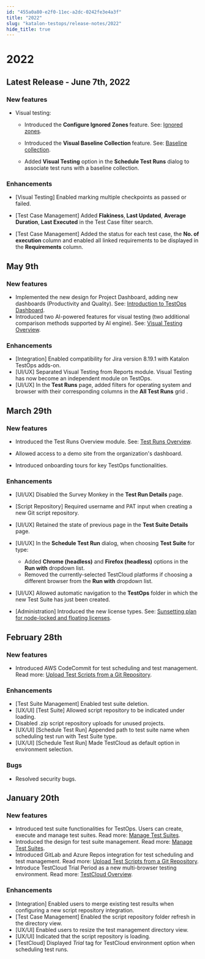 ```yaml
---
id: "455a0a80-e2f0-11ec-a2dc-0242fe3e4a3f"
title: "2022"
slug: "katalon-testops/release-notes/2022"
hide_title: true
---
```

    

# <a id="id_testops-releases-2022" class="anchor_top_offset"/><a id="ariaid-title1" class="anchor_top_offset"/>2022

    
    
  

## <a id="concept-3182" class="anchor_top_offset"/>Latest Release - June 7th, 2022


### <a id="concept-4979" class="anchor_top_offset"/>New features

<ul xmlns="http://www.w3.org/1999/xhtml" className="ul"><li className="li"><div className="p">Visual testing:<ul className="ul"><li className="li"><p className="p">Introduced the <strong className="ph b">Configure Ignored Zones </strong>feature. See: <a className="xref" href="/docs/katalon-testops/visual-testing/use-testops-visual-testing#task-44">Ignored zones</a>. </p></li><li className="li"><p className="p">Introduced the <strong className="ph b">Visual Baseline Collection </strong>feature. See: <a className="xref" href="/docs/katalon-testops/visual-testing/use-testops-visual-testing#task-1603">Baseline collection</a>. </p></li><li className="li"><p className="p">Added <strong className="ph b">Visual Testing</strong> option in the <strong className="ph b">Schedule Test Runs</strong> dialog to associate test runs with a baseline collection.</p></li></ul></div></li></ul> 

### <a id="concept-8115" class="anchor_top_offset"/>Enhancements

<ul xmlns="http://www.w3.org/1999/xhtml" className="ul"><li className="li"><p className="p">[Visual Testing] Enabled marking multiple checkpoints as passed or failed. </p></li><li className="li"><p className="p">[Test Case Management] Added <strong className="ph b">Flakiness</strong>,<strong className="ph b"> Last Updated</strong>, <strong className="ph b">Average Duration</strong>, <strong className="ph b">Last Executed</strong> in the Test Case filter search. </p></li><li className="li"><p className="p">[Test Case Management] Added the status for each test case,  the <strong className="ph b">No. of execution </strong>column and enabled all linked  requirements to be displayed in the <strong className="ph b">Requirements</strong> column.</p></li></ul> 

## <a id="id_1" class="anchor_top_offset"/>May 9th

      

### <a id="id_2" class="anchor_top_offset"/>New features

      
        
<ul xmlns="http://www.w3.org/1999/xhtml" className="ul">   <li className="li">Implemented the new design for Project Dashboard, adding new     dashboards (Productivity and Quality). See: <a className="xref" href="/docs/katalon-testops/reporting/view-testops-dashboard/testops-dashboard-overview">Introduction       to TestOps Dashboard</a>.</li>   <li className="li">Introduced two AI-powered features for visual testing (two     additional comparison methods supported by AI engine). See: <a className="xref" href="/docs/katalon-testops/visual-testing/visual-testing-overview">Visual       Testing Overview</a>.</li> </ul> 
      
    
      

### <a id="id_3" class="anchor_top_offset"/>Enhancements

      
        
<ul xmlns="http://www.w3.org/1999/xhtml" className="ul">   <li className="li">[Integration] Enabled compatibility for Jira version 8.19.1     with Katalon TestOps adds-on.</li>   <li className="li">[UI/UX] Separated Visual Testing from Reports module. Visual     Testing has now become an independent module on TestOps.</li>   <li className="li">[UI/UX] In the <strong className="ph b">Test Runs</strong> page, added filters     for operating system and browser with their corresponding columns     in the <strong className="ph b">All Test Runs</strong> grid .</li> </ul> 
      
    
    

## <a id="id_4" class="anchor_top_offset"/>March 29th

    
          
      

### <a id="id_5" class="anchor_top_offset"/>New features

      
        
<ul xmlns="http://www.w3.org/1999/xhtml" className="ul">   <li className="li">     <p className="p">Introduced the Test Runs Overview module. See: <a className="xref" href="/docs/katalon-testops/reporting/view-test-runs">Test         Runs Overview</a>.</p>   </li>   <li className="li">     <p className="p">Allowed access to a demo site from the organization's       dashboard.</p>   </li>   <li className="li">     <p className="p">Introduced onboarding tours for key TestOps functionalities.</p>   </li> </ul> 
      
    
      

### <a id="id_6" class="anchor_top_offset"/>Enhancements

      
        
<ul xmlns="http://www.w3.org/1999/xhtml" className="ul">   <li className="li">     <p className="p">[UI/UX] Disabled the Survey Monkey in the <strong className="ph b">Test Run         Details</strong> page.</p>   </li>   <li className="li">     <p className="p">[Script Repository] Required username and PAT input when       creating a new Git script repository.</p>   </li>   <li className="li">     <p className="p">[UI/UX] Retained the state of previous page in the <strong className="ph b">Test         Suite Details</strong> page.</p>   </li>   <li className="li">     <p className="p">[UI/UX] In the <strong className="ph b">Schedule Test Run</strong> dialog, when       choosing <strong className="ph b">Test Suite</strong> for type:</p>     <ul className="ul">       <li className="li">Added <strong className="ph b">Chrome (headless)</strong> and <strong className="ph b">Firefox           (headless)</strong> options in the <strong className="ph b">Run with</strong>         dropdown list.</li>       <li className="li">Removed the currently-selected TestCloud platforms if choosing         a different browser from the <strong className="ph b">Run with</strong> dropdown         list.</li>     </ul>   </li>   <li className="li">     <p className="p">[UI/UX] Allowed automatic navigation to the       <strong className="ph b">TestOps</strong> folder in which the new Test Suite has       just been created.</p>   </li>   <li className="li">     <p className="p">[Administration] Introduced the new license types. See: <a className="xref" href="/docs/products-and-licenses/katalon-studio-enterprise-and-runtime-engine-licenses/sunsetting-plan-for-node-locked-and-floating-licenses#id_1">Sunsetting         plan for node-locked and floating licenses</a>.</p>   </li> </ul> 
      
    
    

## <a id="id_7" class="anchor_top_offset"/>February 28th

    
              
      

### <a id="id_8" class="anchor_top_offset"/>New features

      
        
<ul xmlns="http://www.w3.org/1999/xhtml" className="ul">   <li className="li">Introduced AWS CodeCommit for test scheduling and test     management. Read more: <a className="xref" href="/docs/katalon-testops/remote-execution/script-repository/upload-test-scripts-from-a-git-repository#id_1">Upload       Test Scripts from a Git Repository</a>.</li> </ul> 
      
    
      

### <a id="id_9" class="anchor_top_offset"/>Enhancements

      
        
<ul xmlns="http://www.w3.org/1999/xhtml" className="ul">   <li className="li">[Test Suite Management] Enabled test suite deletion.</li>   <li className="li">[UX/UI] [Test Suite] Allowed script repository to be indicated     under loading.</li>   <li className="li">Disabled .zip script repository uploads for unused     projects.</li>   <li className="li">[UX/UI] [Schedule Test Run] Appended path to test suite name     when scheduling test run with Test Suite type.</li>   <li className="li">[UX/UI] [Schedule Test Run] Made TestCloud as default option in     environment selection.</li> </ul> 
      
    
      

### <a id="id_10" class="anchor_top_offset"/>Bugs

      
        
<ul xmlns="http://www.w3.org/1999/xhtml" className="ul">   <li className="li">Resolved security bugs.</li> </ul> 
      
    
    

## <a id="id_11" class="anchor_top_offset"/>January 20th

    
          
      

### <a id="id_12" class="anchor_top_offset"/>New features

      
        
<ul xmlns="http://www.w3.org/1999/xhtml" className="ul">   <li className="li">Introduced test suite functionalities for TestOps. Users can     create, execute and manage test suites. Read more: <a className="xref" href="/docs/katalon-testops/test-management/manage-test-suites">Manage       Test Suites</a>.</li>   <li className="li">Introduced the design for test suite management. Read more: <a className="xref" href="/docs/katalon-testops/test-management/manage-test-suites">Manage       Test Suites</a>.</li>   <li className="li">Introduced GitLab and Azure Repos integration for test     scheduling and test management. Read more: <a className="xref" href="/docs/katalon-testops/remote-execution/script-repository/upload-test-scripts-from-a-git-repository">Upload       Test Scripts from a Git Repository</a>.</li>   <li className="li">Introduce TestCloud Trial Period as a new multi-browser testing     environment. Read more: <a className="xref" href="/docs/katalon-testcloud/overview">TestCloud       Overview</a>.</li> </ul> 
      
    
      

### <a id="id_13" class="anchor_top_offset"/>Enhancements

      
        
<ul xmlns="http://www.w3.org/1999/xhtml" className="ul">   <li className="li">[Integration] Enabled users to merge existing test results when     configuring a new script repository integration.</li>   <li className="li">[Test Case Management] Enabled the script repository folder     refresh in the directory view.</li>   <li className="li">[UX/UI] Enabled users to resize the test management directory     view.</li>   <li className="li">[UX/UI] Indicated that the script repository is loading.</li>   <li className="li">[TestCloud] Displayed <em className="ph i">Trial</em> tag for TestCloud     environment option when scheduling test runs.</li> </ul> 
      
    
